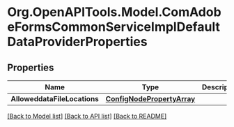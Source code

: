 # Org.OpenAPITools.Model.ComAdobeFormsCommonServiceImplDefaultDataProviderProperties
## Properties

Name | Type | Description | Notes
------------ | ------------- | ------------- | -------------
**AlloweddataFileLocations** | [**ConfigNodePropertyArray**](ConfigNodePropertyArray.md) |  | [optional] 

[[Back to Model list]](../README.md#documentation-for-models) [[Back to API list]](../README.md#documentation-for-api-endpoints) [[Back to README]](../README.md)

